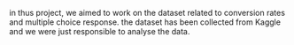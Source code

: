 in thus project, we aimed to work on the dataset related to conversion rates and multiple choice response. the dataset has been collected from Kaggle and we were just responsible to analyse the data.
